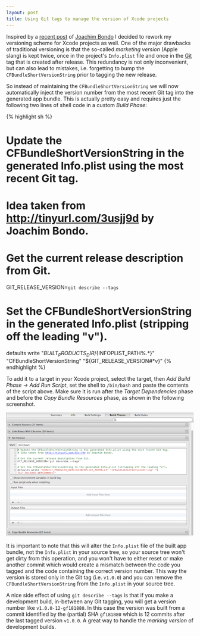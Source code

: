 ```yaml
---
layout: post
title: Using Git tags to manage the version of Xcode projects
---
```


Inspired by a
[recent post](http://stuff.bondo.net/post/7769890357/using-build-and-version-numbers-and-the-art-of)
of [Joachim Bondo](http://twitter.com/osteslag) I decided to rework my versioning scheme for Xcode
projects as well. One of the major drawbacks of traditional versioning is that the so-called
*marketing version* (Apple slang) is kept twice, once in the project's <code>Info.plist</code>
file and once in the [Git](http://git-scm.com) tag that is created after release. This redundancy
is not only inconvenient, but can also lead to mistakes, i.e. forgetting to bump the
<code>CFBundleShortVersionString</code> prior to tagging the new release.

So instead of maintaining the <code>CFBundleShortVersionString</code> we will now automatically
inject the version number from the most recent Git tag into the generated app bundle. This is
actually pretty easy and requires just the following two lines of shell code in a custom
*Build Phase*:

{% highlight sh %}
# Update the CFBundleShortVersionString in the generated Info.plist using the most recent Git tag.
# Idea taken from http://tinyurl.com/3usjj9d by Joachim Bondo.

# Get the current release description from Git.
GIT_RELEASE_VERSION=`git describe --tags`

# Set the CFBundleShortVersionString in the generated Info.plist (stripping off the leading "v").
defaults write "${BUILT_PRODUCTS_DIR}/${INFOPLIST_PATH%.*}" "CFBundleShortVersionString" "${GIT_RELEASE_VERSION#*v}"
{% endhighlight %}

To add it to a target in your Xcode project, select the target, then *Add Build Phase → Add Run Script*,
set the shell to `/bin/bash` and paste the contents of the script above. Make sure it is run
after the *Target Dependencies* phase and before the *Copy Bundle Resources* phase, as shown in
the following screenshot.

<center><a href="/images/2011/xcode-git-version-run-script.png"><img alt="Xcode Set Version script" src="/images/2011/xcode-git-version-run-script.png" /></a></center>

It is important to note that this will alter the `Info.plist` file of the built app bundle,
not the `Info.plist` in your source tree, so your source tree won't get dirty
from this operation, and you won't have to either reset or make another commit which would
create a mismatch between the code you tagged and the code containing the correct version
number. This way the version is stored only in the Git tag (i.e. `v1.0.0`) and you can
remove the `CFBundleShortVersionString` from the `Info.plist` in your source tree.

A nice side effect of using `git describe --tags` is that if you make a development build,
in-between any Git tagging, you will get a version number like `v1.0.0-12-gf181880`. In this
case the version was built from a commit identified by the (partial) SHA `gf181880` which is
12 commits after the last tagged version `v1.0.0`. A great way to handle the *marking version*
of development builds.

